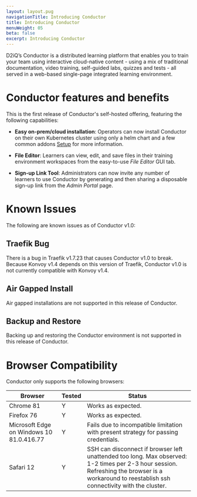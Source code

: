 ```yaml
---
layout: layout.pug
navigationTitle: Introducing Conductor
title: Introducing Conductor
menuWeight: 05
beta: false
excerpt: Introducing Conductor
---
```

D2iQ’s Conductor is a distributed learning platform that enables you to train your team using interactive cloud-native content - using a mix of traditional documentation, video training, self-guided labs, quizzes and tests - all served in a web-based single-page integrated learning environment.

# Conductor features and benefits
This is the first release of Conductor's self-hosted offering, featuring the following capabilities:
- **Easy on-prem/cloud installation**:
    Operators can now install Conductor on their own Kubernetes cluster using only a helm chart and a few common addons [Setup](../setup/index.md) for more information.

- **File Editor**:
    Learners can view, edit, and save files in their training environment workspaces from the easy-to-use *File Editor* GUI tab.

- **Sign-up Link Tool**:
    Administrators can now invite any number of learners to use Conductor by generating and then sharing a disposable sign-up link from the *Admin Portal* page.

# Known Issues

The following are known issues as of Conductor v1.0:

## Traefik Bug

There is a bug in Traefik v1.7.23 that causes Conductor v1.0 to break. Because Konvoy v1.4 depends on this version of Traefik, Conductor v1.0 is not currently compatible with Konvoy v1.4.

## Air Gapped Install
Air gapped installations are not supported in this release of Conductor.

## Backup and Restore
Backing up and restoring the Conductor environment is not supported in this release of Conductor.

# Browser Compatibility

Conductor only supports the following browsers:

| Browser | Tested | Status |
|---|---|---|
| Chrome 81 |  Y | Works as expected.  |
| Firefox 76 | Y | Works as expected.  |
|  Microsoft Edge on Windows 10 81.0.416.77 |  Y |  Fails due to incompatible limitation with present strategy for passing credentials. |
| Safari 12 | Y | SSH can disconnect if browser left unattended too long. Max observed: 1-2 times per 2-3 hour session. Refreshing the browser is a workaround to reestablish ssh connectivity with the cluster. |
